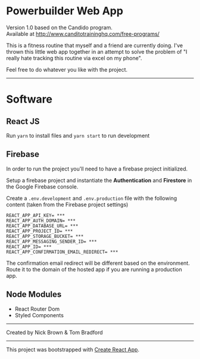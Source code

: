 
# Powerbuilder Web App

Version 1.0 based on the Candido program.  
Available at http://www.canditotraininghq.com/free-programs/

This is a fitness routine that myself and a friend are currently doing. I've thrown this little web app together in an attempt to solve the problem of "I really hate tracking this routine via excel on my phone".

Feel free to do whatever you like with the project.

---

# Software

## React JS
Run ```yarn``` to install files and ```yarn start``` to run development

## Firebase 
In order to run the project you'll need to have a firebase project initialized.

Setup a firebase project and instantiate the **Authentication** and **Firestore** in the Google Firebase console.

Create a ```.env.development``` and ```.env.production``` file with the following content (taken from the Firebase project settings)

```
REACT_APP_API_KEY= ***
REACT_APP_AUTH_DOMAIN= ***
REACT_APP_DATABASE_URL= ***
REACT_APP_PROJECT_ID= ***
REACT_APP_STORAGE_BUCKET= ***
REACT_APP_MESSAGING_SENDER_ID= ***
REACT_APP_ID= ***
REACT_APP_CONFIRMATION_EMAIL_REDIRECT= ***
```
The confirmation email redirect will be different based on the environment. Route it to the domain of the hosted app if you are running a production app.

## Node Modules
- React Router Dom
- Styled Components

--- 

Created by Nick Brown & Tom Bradford

---

This project was bootstrapped with [Create React App](https://github.com/facebook/create-react-app).